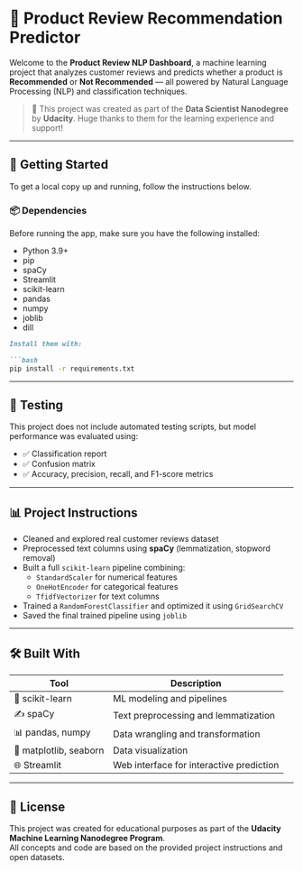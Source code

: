 # 🌟 Product Review Recommendation Predictor

Welcome to the **Product Review NLP Dashboard**, a machine learning project that analyzes customer reviews and predicts whether a product is **Recommended** or **Not Recommended** — all powered by Natural Language Processing (NLP) and classification techniques.

> 🧠 This project was created as part of the **Data Scientist Nanodegree** by **Udacity**. Huge thanks to them for the learning experience and support!

---

## 🚀 Getting Started

To get a local copy up and running, follow the instructions below.

### 📦 Dependencies

Before running the app, make sure you have the following installed:

- Python 3.9+
- pip
- spaCy
- Streamlit
- scikit-learn
- pandas
- numpy
- joblib
- dill

```markdown
Install them with:

```bash
pip install -r requirements.txt
```
----------------
## 🧪 Testing

This project does not include automated testing scripts, but model performance was evaluated using:

- ✅ Classification report  
- ✅ Confusion matrix  
- ✅ Accuracy, precision, recall, and F1-score metrics  

---

## 📊 Project Instructions

- Cleaned and explored real customer reviews dataset  
- Preprocessed text columns using **spaCy** (lemmatization, stopword removal)  
- Built a full `scikit-learn` pipeline combining:
  - `StandardScaler` for numerical features  
  - `OneHotEncoder` for categorical features  
  - `TfidfVectorizer` for text columns  
- Trained a `RandomForestClassifier` and optimized it using `GridSearchCV`  
- Saved the final trained pipeline using `joblib`  

---

## 🛠 Built With

| Tool        | Description                              |
|-------------|------------------------------------------|
| 🧠 scikit-learn | ML modeling and pipelines              |
| ✍️ spaCy        | Text preprocessing and lemmatization   |
| 📊 pandas, numpy | Data wrangling and transformation     |
| 🎨 matplotlib, seaborn | Data visualization             |
| 🌐 Streamlit    | Web interface for interactive prediction |

---

## 📜 License

This project was created for educational purposes as part of the **Udacity Machine Learning Nanodegree Program**.  
All concepts and code are based on the provided project instructions and open datasets.


